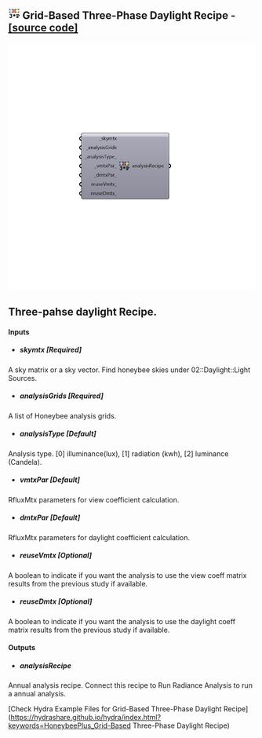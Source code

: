 ## ![](../../images/icons/Grid-Based_Three-Phase_Daylight_Recipe.png) Grid-Based Three-Phase Daylight Recipe - [[source code]](https://github.com/ladybug-tools/honeybee-grasshopper/tree/master/plugin/grasshopper/src/HoneybeePlus_Grid-Based%20Three-Phase%20Daylight%20Recipe.py)

![](../../images/components/Grid-Based_Three-Phase_Daylight_Recipe.png)

Three-pahse daylight Recipe.
 -

#### Inputs
* ##### skymtx [Required]
A sky matrix or a sky vector. Find honeybee skies under 02::Daylight::Light Sources.
* ##### analysisGrids [Required]
A list of Honeybee analysis grids.
* ##### analysisType [Default]
Analysis type. [0] illuminance(lux), [1] radiation (kwh),
 [2] luminance (Candela).
* ##### vmtxPar [Default]
RfluxMtx parameters for view coefficient calculation.
* ##### dmtxPar [Default]
RfluxMtx parameters for daylight coefficient calculation.
* ##### reuseVmtx [Optional]
A boolean to indicate if you want the analysis to use the view
 coeff matrix results from the previous study if available.
* ##### reuseDmtx [Optional]
A boolean to indicate if you want the analysis to use the daylight
 coeff matrix results from the previous study if available.

#### Outputs
* ##### analysisRecipe
Annual analysis recipe. Connect this recipe to Run Radiance
 Analysis to run a annual analysis.


[Check Hydra Example Files for Grid-Based Three-Phase Daylight Recipe](https://hydrashare.github.io/hydra/index.html?keywords=HoneybeePlus_Grid-Based Three-Phase Daylight Recipe)